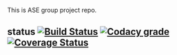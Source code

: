 This is ASE group project repo.
## status [![Build Status](https://travis-ci.org/chickenPopcorn/ASE-Group-Project.svg?branch=master)](https://travis-ci.org/chickenPopcorn/ASE-Group-Project) [![Codacy grade](https://img.shields.io/codacy/grade/17ede08ebf51447296922d6f2b1ee83c.svg "Codacy grade")](https://www.codacy.com/app/rxie25/ASE-Group-Project?utm_source=github.com&amp;utm_medium=referral&amp;utm_content=chickenPopcorn/ASE-Group-Project&amp;utm_campaign=Badge_Grade) [![Coverage Status](https://coveralls.io/repos/github/chickenPopcorn/ASE-Group-Project/badge.svg?time=20161212)](https://coveralls.io/github/chickenPopcorn/ASE-Group-Project)
